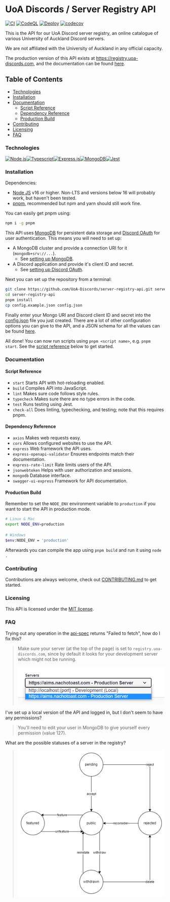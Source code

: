 # UoA Discords / Server Registry API <!-- omit in toc -->

[![CI](https://github.com/UoA-Discords/server-registry-api/actions/workflows/node.js.ci.yml/badge.svg)](https://github.com/UoA-Discords/server-registry-api/actions/workflows/node.js.ci.yml)
[![CodeQL](https://github.com/UoA-Discords/server-registry-api/actions/workflows/codeql-analysis.yml/badge.svg)](https://github.com/UoA-Discords/server-registry-api/actions/workflows/codeql-analysis.yml)
[![Deploy](https://github.com/UoA-Discords/server-registry-api/actions/workflows/deploy.yml/badge.svg)](https://github.com/UoA-Discords/server-registry-api/actions/workflows/deploy.yml)
[![codecov](https://codecov.io/gh/UoA-Discords/server-registry-api/branch/main/graph/badge.svg?token=TC6189PH9R)](https://codecov.io/gh/UoA-Discords/server-registry-api)

This is the API for our UoA Discord server registry, an online catalogue of various University of Auckland Discord servers.

We are not affiliated with the University of Auckland in any official capacity.

The production version of this API exists at https://registry.uoa-discords.com, and the documentation can be found [here](https://registry.uoa-discords.com/api-docs).

## Table of Contents <!-- omit in toc -->

- [Technologies](#technologies)
- [Installation](#installation)
- [Documentation](#documentation)
  - [Script Reference](#script-reference)
  - [Dependency Reference](#dependency-reference)
  - [Production Build](#production-build)
- [Contributing](#contributing)
- [Licensing](#licensing)
- [FAQ](#faq)

### Technologies

<div style="display: flex">

  <a href="https://nodejs.org/">
  <img alt="Node.js" src="https://img.shields.io/badge/Node.js-43853D?style=for-the-badge&logo=node.js&logoColor=white" />
  </a>

  <a href="https://www.typescriptlang.org/">
  <img alt="Typescript" src="https://img.shields.io/badge/TypeScript-007ACC?style=for-the-badge&logo=typescript&logoColor=white" />
  </a>

  <a href="https://expressjs.com/">
  <img alt="Express.js" src="https://img.shields.io/badge/express.js-%23404d59.svg?style=for-the-badge&logo=express&logoColor=%2361DAFB" />
  </a>

  <a href="https://www.mongodb.com/">
  <img alt="MongoDB" src="https://img.shields.io/badge/MongoDB-%234ea94b.svg?style=for-the-badge&logo=mongodb&logoColor=white" />
  </a>

  <a href="https://jestjs.io/">
  <img alt="Jest" src="https://img.shields.io/badge/-jest-%23C21325?style=for-the-badge&logo=jest&logoColor=white" />
  </a>

</div>



### Installation

Dependencies:

-   [Node JS](https://nodejs.org/) v16 or higher. Non-LTS and versions below 16 will probably work, but haven't been tested.
-   [pnpm](https://pnpm.io/), recommended but npm and yarn should still work fine.

You can easily get pnpm using:

```sh
npm i -g pnpm
```

This API uses [MongoDB](https://www.mongodb.com/) for persistent data storage and [Discord OAuth](https://discord.com/developers/docs/topics/oauth2) for user authentication. This means you will need to set up:

-   A MongoDB cluster and provide a connection URI for it (`mongodb+srv://...`).
    -   See [setting up MongoDB](./.github/docs/MongoDBGuide.md).
-   A Discord application and provide it's client ID and secret.
    -   See [setting up Discord OAuth](./.github/docs/DiscordOAuthGuide.md).

Next you can set up the repository from a terminal:

```sh
git clone https://github.com/UoA-Discords/server-registry-api.git server-registry-api
cd server-registry-api
pnpm install
cp config.example.json config.json
```

Finally enter your Mongo URI and Discord client ID and secret into the [config.json](./config.json) file you just created. There are a lot of other configuration options you can give to the API, and a JSON schema for all the values can be found [here](.github/config-schema.json).

All done! You can now run scripts using `pnpm <script name>`, e.g. `pnpm start`. See the [script reference](#script-reference) below to get started.

### Documentation

#### Script Reference

-   `start` Starts API with hot-reloading enabled.
-   `build` Compiles API into JavaScript.
-   `lint` Makes sure code follows style rules.
-   `typecheck` Makes sure there are no type errors in the code.
-   `test` Runs testing using Jest.
-   `check-all` Does linting, typechecking, and testing; note that this requires pnpm.

#### Dependency Reference

-   `axios` Makes web requests easy.
-   `cors` Allows configured websites to use the API.
-   `express` Web framework the API uses.
-   `express-openapi-validator` Ensures endpoints match their documentation.
-   `express-rate-limit` Rate limits users of the API.
-   `jsonwebtoken` Helps with user authorization and sessions.
-   `mongodb` Database interface.
-   `swagger-ui-express` Framework for API documentation.

#### Production Build

Remember to set the `NODE_ENV` environment variable to `production` if you want to start the API in production mode.

```sh
# Linux & Mac
export NODE_ENV=production

# Windows
$env:NODE_ENV = 'production'
```

Afterwards you can compile the app using `pnpm build` and run it using `node .`

### Contributing

Contributions are always welcome, check out [CONTRIBUTING.md](./.github/CONTRIBUTING.md) to get started.

### Licensing

This API is licensed under the [MIT license](./LICENSE).

### FAQ

Trying out any operation in the [api-spec](https://registry.uoa-discords.com/api-spec) returns "Failed to fetch", how do I fix this?

> Make sure your server (at the top of the page) is set to `registry.uoa-discords.com`, since by default it looks for your development server which might not be running.
>
> ![image](./.github/images/FAQ_1.png)

I've set up a local version of the API and logged in, but I don't seem to have any permissions?

> You'll need to edit your user in MongoDB to give yourself every permission (value 127).

What are the possible statuses of a server in the registry?

> ![image](./.github/images//ServerStatusTransitions.png)
